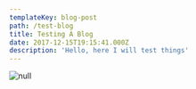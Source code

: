 ```yaml
---
templateKey: blog-post
path: /test-blog
title: Testing A Blog
date: 2017-12-15T19:15:41.000Z
description: 'Hello, here I will test things'
---
```

![null](/img/iphone.png)
